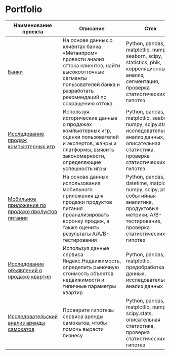 # Portfolio

| Наименование проекта  | Описание | Стек |
| --------------------- | ------------- | ------------- |
| [Банки](https://github.com/Merlin-Ksu/Portfolio/tree/main/Banks)                 | На основе данных о клиентах банка «Метанпром» провести анализ оттока клиентов, найти высокоотточные сегменты пользователей банка и разработать рекомендаций по сокращению оттока.  | Python, pandas, matplotlib, numpy, seaborn, scipy, statistics, phik, корреляционный анализ, сегментация, проверка статистических гипотез|
| [Исследование продаж компьютерных игр](https://github.com/Merlin-Ksu/Portfolio/tree/main/%D0%A1omputer%20games)  | Используя исторические данные о продажах компьютерных игр, оценки пользователей и экспертов, жанры и платформы, выявить закономерности, определяющие успешность игры | Python, pandas, matplotlib, seaborn, numpy, scipy.stats, исследовательский анализ данных, описательная статистика, проверка статистических гипотез|
| [Мобильное приложение по продаже продуктов питания](https://github.com/Merlin-Ksu/Portfolio/tree/main/Mobile%20application) | На основе данных использования мобильного приложения для продажи продуктов питания проанализировать воронку продаж, а также оценить результаты A/A/B-тестирования | Python, pandas, datetime, matplotlib, numpy, scipy, plotly, событийная аналитика, продуктовые метрики, A/B-тестирование, проверка статистических гипотез |
| [Исследование объявлений о продаже квартир](https://github.com/Merlin-Ksu/Portfolio/tree/main/Sale%20of%20apartments) | Используя данные сервиса Яндекс.Недвижимость, определить рыночную стоимость объектов недвижимости и типичные параметры квартир | Python, pandas, matplotlib, предобработка данных, исследовательский анализ данных |
| [Исследовательский анализ аренды самокатов](https://github.com/Merlin-Ksu/Portfolio/tree/main/Scooter%20rental) | Проверите гипотезы сервиса аренды самокатов, чтобы помочь вырасти бизнесу | Python, pandas, matplotlib, numpy, scipy.stats, описательная статистика, проверка статистических гипотез|
